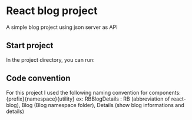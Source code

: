 # React blog project

A simple blog project using json server as API

## Start project

In the project directory, you can run:

## Code convention

For this project I used the following naming convention for components: {prefix}{namespace}{utility} ex: RBBlogDetails : RB (abbreviation of react-blog), Blog (Blog namespace folder), Details (show blog informations and details)
